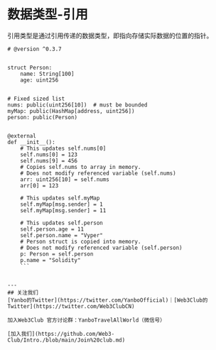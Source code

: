 # 数据类型-引用

引用类型是通过引用传递的数据类型，即指向存储实际数据的位置的指针。

```
# @version ^0.3.7


struct Person:
    name: String[100]
    age: uint256


# Fixed sized list
nums: public(uint256[10])  # must be bounded
myMap: public(HashMap[address, uint256])
person: public(Person)


@external
def __init__():
    # This updates self.nums[0]
    self.nums[0] = 123
    self.nums[9] = 456
    # Copies self.nums to array in memory.
    # Does not modify referenced variable (self.nums)
    arr: uint256[10] = self.nums
    arr[0] = 123

    # This updates self.myMap
    self.myMap[msg.sender] = 1
    self.myMap[msg.sender] = 11

    # This updates self.person
    self.person.age = 11
    self.person.name = "Vyper"
    # Person struct is copied into memory.
    # Does not modify referenced variable (self.person)
    p: Person = self.person
    p.name = "Solidity"
    ```


---
## 关注我们
[Yanbo的Twitter](https://twitter.com/YanboOfficial)｜[Web3Club的Twitter](https://twitter.com/Web3ClubCN)

加入Web3Club 官方讨论群：YanboTravelAllWorld（微信号）

[加入我们](https://github.com/Web3-Club/Intro./blob/main/Join%20club.md)